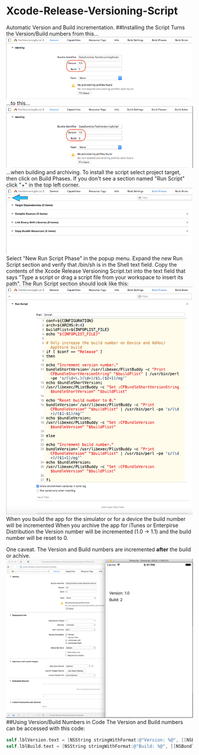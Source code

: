 # Xcode-Release-Versioning-Script
Automatic Version and Build incrementation.
##Installing the Script
Turns the Version/Build numbers from this...
![./img/img1.png](./img/img1.png)
...to this...
![./img/img5.png](./img/img5.png)
...when building and archiving.
To install the script select project target, then click on Build Phases. If you don't see a section named "Run Script" click "+" in the top left corner.
![./img/img2.png](./img/img2.png)
Select "New Run Script Phase" in the popup menu. Expand the new Run Script section and verify that /bin/sh is in the Shell text field. Copy the contents of the Xcode Release Versioning Script.txt into the text field that says "Type a script or drag a script file from your workspace to insert its path". The Run Script section should look like this:
![./img/img4.png](./img/img4.png)
When you build the app for the simulator or for a device the build number will be incremented
When you archive the app for iTunes or Enterpirse Distribution the Version number will be incremented (1.0 -> 1.1) and the build number will be reset to 0.

One caveat. The Version and Build numbers are incremented **after** the build or achive.
![./img/img6.png](./img/img6.png)
##Using Version/Build Numbers in Code
The Version and Build numbers can be accessed with this code:

```Objective-C
self.lblVersion.text = [NSString stringWithFormat:@"Version: %@", [[NSBundle mainBundle] objectForInfoDictionaryKey:@"CFBundleShortVersionString"]];
self.lblBuild.text = [NSString stringWithFormat:@"Build: %@", [[NSBundle mainBundle] objectForInfoDictionaryKey:@"CFBundleVersion"]];
```